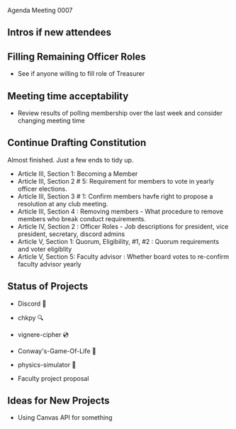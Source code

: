 Agenda Meeting 0007

## Intros if new attendees

## Filling Remaining Officer Roles

- See if anyone willing to fill role of Treasurer

## Meeting time acceptability

- Review results of polling membership over the last week and consider changing meeting time

## Continue Drafting Constitution

Almost finished. Just a few ends to tidy up.

- Article III, Section 1: Becoming a Member
- Article III, Section 2 # 5: Requirement for members to vote in yearly officer elections.
- Article III, Section 3 # 1: Confirm members havfe right to propose a resolution at any club meeting.
- Article III, Section 4 : Removing members - What procedure to remove members who break conduct requirements.
- Article IV, Section 2 : Officer Roles - Job descriptions for president, vice president, secretary, discord admins
- Article V, Section 1: Quorum, Eligibility, #1, #2 : Quorum requirements and voter eligiblity
- Article V, Section 5: Faculty advisor : Whether board votes to re-confirm faculty advisor yearly

## Status of Projects

 - Discord 🤖
 - chkpy 🔍 
 - vignere-cipher 💿
 - Conway's-Game-Of-Life 🦠
 - physics-simulator 🎱

 - Faculty project proposal

 ## Ideas for New Projects

  - Using Canvas API for something